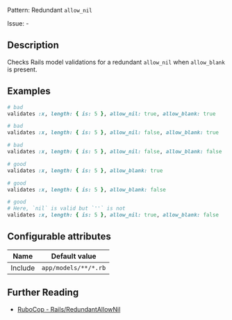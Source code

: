 Pattern: Redundant `allow_nil`

Issue: -

## Description

Checks Rails model validations for a redundant `allow_nil` when `allow_blank` is present.

## Examples

```ruby
# bad
validates :x, length: { is: 5 }, allow_nil: true, allow_blank: true

# bad
validates :x, length: { is: 5 }, allow_nil: false, allow_blank: true

# bad
validates :x, length: { is: 5 }, allow_nil: false, allow_blank: false

# good
validates :x, length: { is: 5 }, allow_blank: true

# good
validates :x, length: { is: 5 }, allow_blank: false

# good
# Here, `nil` is valid but `''` is not
validates :x, length: { is: 5 }, allow_nil: true, allow_blank: false
```

## Configurable attributes

Name | Default value
--- | ---
Include | `app/models/**/*.rb`

## Further Reading

* [RuboCop - Rails/RedundantAllowNil](https://rubocop.readthedocs.io/en/latest/cops_rails/#railsredundantallownil)
